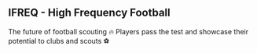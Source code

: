 ## IFREQ - High Frequency Football

The future of football scouting 🔥
Players pass the test and showcase their potential to clubs and scouts ⚽️
